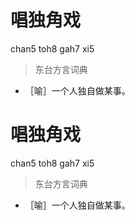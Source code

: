 # 唱独角戏
chan5 toh8 gah7 xi5
> 东台方言词典
- ［喻］一个人独自做某事。

# 唱独角戏
chan5 toh8 gah7 xi5
> 东台方言词典
- ［喻］一个人独自做某事。
